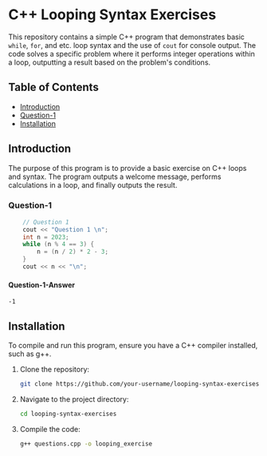 
# C++ Looping Syntax Exercises

This repository contains a simple C++ program that demonstrates basic `while`, `for`, and etc. loop syntax and the use of `cout` for console output. 
The code solves a specific problem where it performs integer operations within a loop, outputting a result based on the problem's conditions.

## Table of Contents
- [Introduction](#introduction)
- [Question-1](#Question-1)
- [Installation](#Installation)

## Introduction

The purpose of this program is to provide a basic exercise on C++ loops and syntax. 
The program outputs a welcome message, performs calculations in a loop, and finally outputs the result.


### Question-1

```cpp
    // Question 1
    cout << "Question 1 \n";
    int n = 2023;
    while (n % 4 == 3) {
        n = (n / 2) * 2 - 3;
    }
    cout << n << "\n";
```

#### Question-1-Answer
```
-1
```


## Installation

To compile and run this program, ensure you have a C++ compiler installed, such as g++.

1. Clone the repository:
    ```bash
    git clone https://github.com/your-username/looping-syntax-exercises.git
    ```
2. Navigate to the project directory:
    ```bash
    cd looping-syntax-exercises
    ```
3. Compile the code:
    ```bash
    g++ questions.cpp -o looping_exercise
    ```



